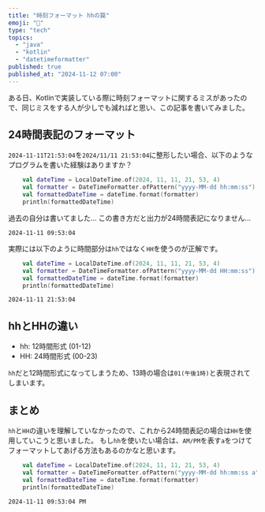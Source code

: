 ```yaml
---
title: "時刻フォーマット hhの罠"
emoji: "🙆"
type: "tech"
topics:
  - "java"
  - "kotlin"
  - "datetimeformatter"
published: true
published_at: "2024-11-12 07:00"
---
```


ある日、Kotlinで実装している際に時刻フォーマットに関するミスがあったので、同じミスをする人が少しでも減ればと思い、この記事を書いてみました。

## 24時間表記のフォーマット
`2024-11-11T21:53:04`を`2024/11/11 21:53:04`に整形したい場合、以下のようなプログラムを書いた経験はありますか？

```kotlin
    val dateTime = LocalDateTime.of(2024, 11, 11, 21, 53, 4)
    val formatter = DateTimeFormatter.ofPattern("yyyy-MM-dd hh:mm:ss")
    val formattedDateTime = dateTime.format(formatter)
    println(formattedDateTime)
```
過去の自分は書いてました...
この書き方だと出力が24時間表記になりません...
```:出力
2024-11-11 09:53:04
```

実際には以下のように時間部分は`hh`ではなく`HH`を使うのが正解です。
```kotlin
    val dateTime = LocalDateTime.of(2024, 11, 11, 21, 53, 4)
    val formatter = DateTimeFormatter.ofPattern("yyyy-MM-dd HH:mm:ss")
    val formattedDateTime = dateTime.format(formatter)
    println(formattedDateTime)
```
```:出力
2024-11-11 21:53:04
```

## hhとHHの違い
- hh: 12時間形式 (01-12)
- HH: 24時間形式 (00-23)

`hh`だと12時間形式になってしまうため、13時の場合は`01(午後1時)`と表現されてしまいます。

## まとめ
`hh`と`HH`の違いを理解していなかったので、これから24時間表記の場合は`HH`を使用していこうと思いました。
もし`hh`を使いたい場合は、`AM/PM`を表す`a`をつけてフォーマットしてあげる方法もあるのかなと思います。

```kotlin
    val dateTime = LocalDateTime.of(2024, 11, 11, 21, 53, 4)
    val formatter = DateTimeFormatter.ofPattern("yyyy-MM-dd hh:mm:ss a")
    val formattedDateTime = dateTime.format(formatter)
    println(formattedDateTime)
```
```:出力
2024-11-11 09:53:04 PM
```
